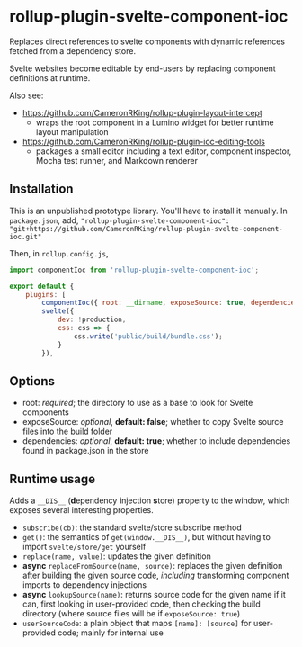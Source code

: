 # rollup-plugin-svelte-component-ioc

Replaces direct references to svelte components with dynamic references fetched from a dependency store.

Svelte websites become editable by end-users by replacing component definitions at runtime.

Also see:
+ https://github.com/CameronRKing/rollup-plugin-layout-intercept
    + wraps the root component in a Lumino widget for better runtime layout manipulation
+ https://github.com/CameronRKing/rollup-plugin-ioc-editing-tools
    + packages a small editor including a text editor, component inspector, Mocha test runner, and Markdown renderer

## Installation

This is an unpublished prototype library. You'll have to install it manually.
In `package.json`, add, `"rollup-plugin-svelte-component-ioc": "git+https://github.com/CameronRKing/rollup-plugin-svelte-component-ioc.git"`

Then, in `rollup.config.js`,

```javascript
import componentIoc from 'rollup-plugin-svelte-component-ioc';

export default {
    plugins: [
        componentIoc({ root: __dirname, exposeSource: true, dependencies: false }),
        svelte({
            dev: !production,
            css: css => {
                css.write('public/build/bundle.css');
            }
        }),
```

## Options

- root: *required*; the directory to use as a base to look for Svelte components
- exposeSource: *optional*, **default: false**; whether to copy Svelte source files into the build folder
- dependencies: *optional*, **default: true**; whether to include dependencies found in package.json in the store

## Runtime usage

Adds a `__DIS__` (**d**ependency **i**njection **s**tore) property to the window, which exposes several interesting properties.

- `subscribe(cb)`: the standard svelte/store subscribe method
- `get()`: the semantics of `get(window.__DIS__)`, but without having to import `svelte/store/get` yourself
- `replace(name, value)`: updates the given definition
- **async** `replaceFromSource(name, source)`: replaces the given definition after building the given source code, *including* transforming component imports to dependency injections
- **async** `lookupSource(name)`: returns source code for the given name if it can, first looking in user-provided code, then checking the build directory (where source files will be if `exposeSource: true`)
- `userSourceCode`: a plain object that maps `[name]: [source]` for user-provided code; mainly for internal use
